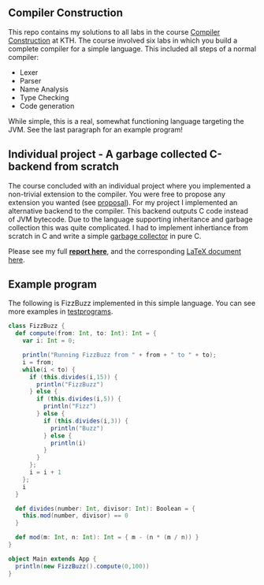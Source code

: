 ## Compiler Construction
This repo contains my solutions to all labs in the course [Compiler Construction](https://www.kth.se/student/kurser/kurs/DD2488?l=en) at KTH. The course involved six labs in which you build a complete compiler for a simple language. This included all steps of a normal compiler:
- Lexer
- Parser
- Name Analysis
- Type Checking
- Code generation

While simple, this is a real, somewhat functioning language targeting the JVM. See the last paragraph for an example program!

## Individual project - A garbage collected C-backend from scratch
The course concluded with an individual project where you implemented a non-trivial extension to the compiler. You were free to propose any extension you wanted (see [proposal](./project-proposal.md)). For my project I implemented an alternative backend to the compiler. This backend outputs C code instead of JVM bytecode. Due to the language supporting inheritance and garbage collection this was quite complicated. I had to implement inhertiance from scratch in C and write a simple [garbage collector](./c-backend/gc.h) in pure C.

Please see my full [**report here**](./final-report.pdf), and the corresponding [LaTeX document here](./report).

## Example program
The following is FizzBuzz implemented in this simple language. You can see more examples in [testprograms](./testprograms).

```Scala
class FizzBuzz {
  def compute(from: Int, to: Int): Int = {
    var i: Int = 0;

    println("Running FizzBuzz from " + from + " to " + to);
    i = from;
    while(i < to) {
      if (this.divides(i,15)) {
        println("FizzBuzz")
      } else {
        if (this.divides(i,5)) {
          println("Fizz")
        } else {
          if (this.divides(i,3)) {
            println("Buzz")
          } else {
            println(i)
          }
        }
      };
      i = i + 1
    };
    i
  }

  def divides(number: Int, divisor: Int): Boolean = {
    this.mod(number, divisor) == 0
  }

  def mod(m: Int, n: Int): Int = { m - (n * (m / n)) }
}

object Main extends App {
  println(new FizzBuzz().compute(0,100))
}
```
